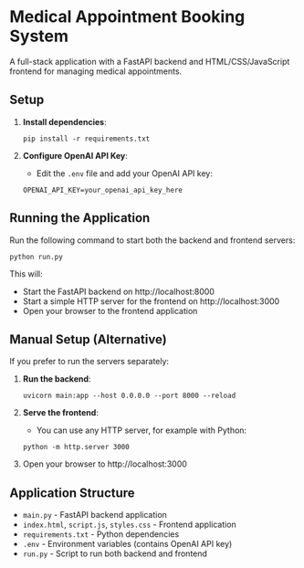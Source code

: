 # Medical Appointment Booking System

A full-stack application with a FastAPI backend and HTML/CSS/JavaScript frontend for managing medical appointments.

## Setup

1. **Install dependencies**:
   ```
   pip install -r requirements.txt
   ```

2. **Configure OpenAI API Key**:
   - Edit the `.env` file and add your OpenAI API key:
   ```
   OPENAI_API_KEY=your_openai_api_key_here
   ```

## Running the Application

Run the following command to start both the backend and frontend servers:

```
python run.py
```

This will:
- Start the FastAPI backend on http://localhost:8000
- Start a simple HTTP server for the frontend on http://localhost:3000
- Open your browser to the frontend application

## Manual Setup (Alternative)

If you prefer to run the servers separately:

1. **Run the backend**:
   ```
   uvicorn main:app --host 0.0.0.0 --port 8000 --reload
   ```

2. **Serve the frontend**:
   - You can use any HTTP server, for example with Python:
   ```
   python -m http.server 3000
   ```
   
3. Open your browser to http://localhost:3000

## Application Structure

- `main.py` - FastAPI backend application
- `index.html`, `script.js`, `styles.css` - Frontend application
- `requirements.txt` - Python dependencies
- `.env` - Environment variables (contains OpenAI API key)
- `run.py` - Script to run both backend and frontend 